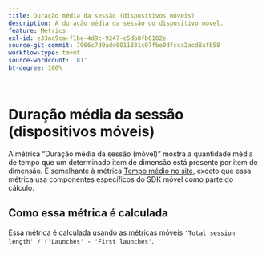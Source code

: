 ```yaml
---
title: Duração média da sessão (dispositivos móveis)
description: A duração média da sessão do dispositivo móvel.
feature: Metrics
exl-id: e33ac9ca-f1be-4d9c-9247-c5db8fb0102e
source-git-commit: 7966c7d9add0011831c97fbe0dfcca2acd8afb58
workflow-type: tm+mt
source-wordcount: '81'
ht-degree: 100%

---
```


# Duração média da sessão (dispositivos móveis)

A métrica “Duração média da sessão (móvel)” mostra a quantidade média de tempo que um determinado item de dimensão está presente por item de dimensão. É semelhante à métrica [Tempo médio no site](average-time-on-site.md), exceto que essa métrica usa componentes específicos do SDK móvel como parte do cálculo.

## Como essa métrica é calculada

Essa métrica é calculada usando as [métricas móveis](https://experienceleague.adobe.com/docs/mobile-services/using/get-started-ug/mobile-metrics/metrics-reference.html?lang=pt-BR) `'Total session length' / ('Launches' - 'First launches'`.
